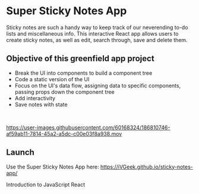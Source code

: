 # Super Sticky Notes App

Sticky notes are such a handy way to keep track of our neverending to-do lists and miscellaneous info. This interactive React app allows users to create sticky notes, as well as edit, search through, save and delete them.

## Objective of this greenfield app project
- Break the UI into components to build a component tree
- Code a static version of the UI
- Focus on the UI's data flow, assigning data to specific components, passing props down the component tree
- Add interactivity
- Save notes with state
</br>

https://user-images.githubusercontent.com/60168324/186810746-af59ab11-7814-45a2-a5dc-c00e03f8a938.mov

## Launch

Use the Super Sticky Notes App here: https://iVGeek.github.io/sticky-notes-app/


Introduction to JavaScript React
